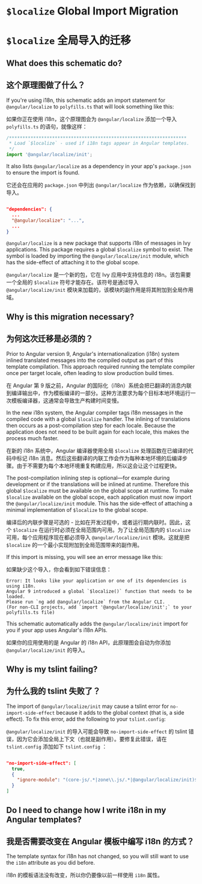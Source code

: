 # `$localize` Global Import Migration

# `$localize` 全局导入的迁移

## What does this schematic do?

## 这个原理图做了什么？

If you're using i18n, this schematic adds an import statement for `@angular/localize` to `polyfills.ts` that will look something like this:

如果你正在使用 i18n，这个原理图会为 `@angular/localize` 添加一个导入 `polyfills.ts` 的语句，就像这样：

```ts
/******************************************************************
 * Load `$localize` - used if i18n tags appear in Angular templates.
 */
import '@angular/localize/init';
```

It also lists `@angular/localize` as a dependency in your app's `package.json` to ensure the import is found.

它还会在应用的 `package.json` 中列出 `@angular/localize` 作为依赖，以确保找到导入。

```json

"dependencies": {
  ...
  "@angular/localize": "...",
  ...
}

```

`@angular/localize` is a new package that supports i18n of messages in Ivy applications.
This package requires a global `$localize` symbol to exist.
The symbol is loaded by importing the `@angular/localize/init` module, which has the side-effect of attaching it to the global scope.

`@angular/localize` 是一个新的包，它在 Ivy 应用中支持信息的 i18n。该包需要一个全局的 `$localize` 符号才能存在。该符号是通过导入 `@angular/localize/init` 模块来加载的，该模块的副作用是将其附加到全局作用域。

## Why is this migration necessary?

## 为何这次迁移是必须的？

Prior to Angular version 9, Angular's internationalization (i18n) system inlined translated messages into the compiled output as part of this template compilation.
This approach required running the template compiler once per target locale, often leading to slow production build times.

在 Angular 第 9 版之前，Angular 的国际化（i18n）系统会把已翻译的消息内联到编译输出中，作为模板编译的一部分。这种方法要求为每个目标本地环境运行一次模板编译器，这通常会导致生产构建时间变慢。

In the new i18n system, the Angular compiler tags i18n messages in the compiled code with a global `$localize` handler.
The inlining of translations then occurs as a post-compilation step for each locale.
Because the application does not need to be built again for each locale, this makes the process much faster.

在新的 i18n 系统中，Angular 编译器使用全局 `$localize` 处理函数在已编译的代码中标记 i18n 消息。然后这些翻译的内联工作会作为每种本地环境的后编译步骤。由于不需要为每个本地环境重复构建应用，所以这会让这个过程更快。

The post-compilation inlining step is optional&mdash;for example during development or if the translations will be inlined at runtime.
Therefore this global `$localize` must be available on the global scope at runtime.
To make `$localize` available on the global scope, each application must now import the `@angular/localize/init` module.
This has the side-effect of attaching a minimal implementation of `$localize` to the global scope.

编译后的内联步骤是可选的 - 比如在开发过程中，或者运行期内联时。因此，这个 `$localize` 在运行时必须在全局范围内可用。为了让全局范围内的 `$localize` 可用，每个应用程序现在都必须导入 `@angular/localize/init` 模块。这就是把 `$localize` 的一个最小实现附加到全局范围带来的副作用。

If this import is missing, you will see an error message like this:

如果缺少这个导入，你会看到如下错误信息：

```
Error: It looks like your application or one of its dependencies is using i18n.
Angular 9 introduced a global `$localize()` function that needs to be loaded.
Please run `ng add @angular/localize` from the Angular CLI.
(For non-CLI projects, add `import '@angular/localize/init';` to your polyfills.ts file)
```

This schematic automatically adds the `@angular/localize/init` import for you
if your app uses Angular's i18n APIs.

如果你的应用使用的是 Angular 的 i18n API，此原理图会自动为你添加 `@angular/localize/init` 的导入。

## Why is my tslint failing?

## 为什么我的 tslint 失败了？

The import of `@angular/localize/init` may cause a tslint error for `no-import-side-effect` because it adds to the global context (that is, a side effect).
To fix this error, add the following to your `tslint.config`:

`@angular/localize/init` 的导入可能会导致 `no-import-side-effect` 的 tslint 错误，因为它会添加全局上下文（也就是副作用）。要修复此错误，请在 `tslint.config` 添加如下 `tslint.config` ：

```json

"no-import-side-effect": [
  true,
  {
    "ignore-module": "(core-js/.*|zone\\.js/.*|@angular/localize/init)$"
  }
]

```


## Do I need to change how I write i18n in my Angular templates?

## 我是否需要改变在 Angular 模板中编写 i18n 的方式？

The template syntax for i18n has not changed, so you will still want to use the `i18n` attribute as you did before.

i18n 的模板语法没有改变，所以你仍要像以前一样使用 `i18n` 属性。
